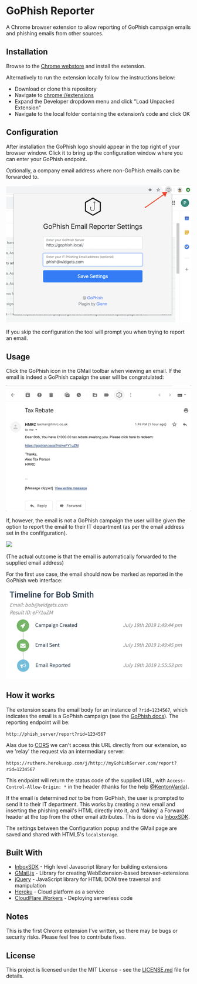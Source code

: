 # GoPhish Reporter

A Chrome browser extension to allow reporting of GoPhish campaign emails and phishing emails from other sources.

## Installation

Browse to the [Chrome webstore](https://chrome.google.com/webstore/detail/gophish-email-reporter/jghcmmegcnpkmffjhdjofnfbpmokjlii) and install the extension.

Alternatively to run the extension locally follow the instructions below:

 * Download or clone this repository
 * Navigate to [chrome://extensions](chrome://extensions)
 * Expand the Developer dropdown menu and click "Load Unpacked Extension"
 * Navigate to the local folder containing the extension’s code and click OK

## Configuration

After installation the GoPhish logo should appear in the top right of your browser window. Click it to bring up the configuration window where you can enter your GoPhish endpoint.

Optionally, a company email address where non-GoPhish emails can be forwarded to.

![Configuration](readmefiles/config.png  "Configuration" )

If you skip the configuration the tool will prompt you when trying to report an email.

## Usage
Click the GoPhish icon in the GMail toolbar when viewing an email. If the email is indeed a GoPhish capaign the user will be congratulated:

![](readmefiles/report01.gif)

If, however, the email is not a GoPhish campaign the user will be given the option to report the email to their IT department (as per the email address set in the confifguration).

![](readmefiles/report02.gif)


(The actual outcome is that the email is automatically forwarded to the supplied email address)

For the first use case, the email should now be marked as reported in the GoPhish web interface:

![](readmefiles/report03.png)


## How it works

The extension scans the email body for an instance of `?rid=1234567`, which indicates the email is a GoPhish campaign (see the [GoPhish docs](https://docs.getgophish.com/user-guide/documentation/email-reporting)). The reporting endpoint will be:

`http://phish_server/report?rid=1234567`

Alas due to [CORS](https://en.wikipedia.org/wiki/Cross-origin_resource_sharing) we can't access this URL directly from our extension, so we 'relay' the request via an intermediary server:

`https://ruthere.herokuapp.com/j/http://myGohishServer.com/report?rid=1234567`

This endpoint will return the status code of the supplied URL, with `Access-Control-Allow-Origin: *` in the header (thanks for the help [@KentonVarda](https://twitter.com/KentonVarda)).

If the email is determined *not* to be from GoPhish, the user is prompted to send it to their IT department. This works by creating a new email and inserting the phishing email's HTML directly into it, and 'faking' a Forward header at the top from the other email attributes. This is done via [InboxSDK](https://www.inboxsdk.com/).

The settings between the Configuration popup and the GMail page are saved and shared with HTML5's `localstorage`.


## Built With

* [InboxSDK](https://www.inboxsdk.com/) - High level Javascript library for building extensions
* [GMail.js](https://github.com/KartikTalwar/gmail.js/tree/master) - Library for creating WebExtension-based browser-extensions    
* [jQuery](https://jquery.com/) - JavaScript library for HTML DOM tree traversal and manipulation
* [Heroku](https://www.heroku.com) - Cloud platform as a service
* [CloudFlare Workers](https://workers.dev/) - Deploying serverless code

## Notes

This is the first Chrome extension I've written, so there may be bugs or security risks. Please feel free to contribute fixes.

## License

This project is licensed under the MIT License - see the [LICENSE.md](LICENSE.md) file for details. 